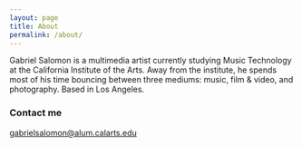 ```yaml
---
layout: page
title: About
permalink: /about/
---
```


Gabriel Salomon is a multimedia artist currently studying Music Technology at the California Institute of the Arts. Away from the institute, he spends most of his time bouncing between three mediums: music, film & video, and photography. Based in Los Angeles.

### Contact me

[gabrielsalomon@alum.calarts.edu](mailto:gabrielsalomon@alum.calarts.edu)